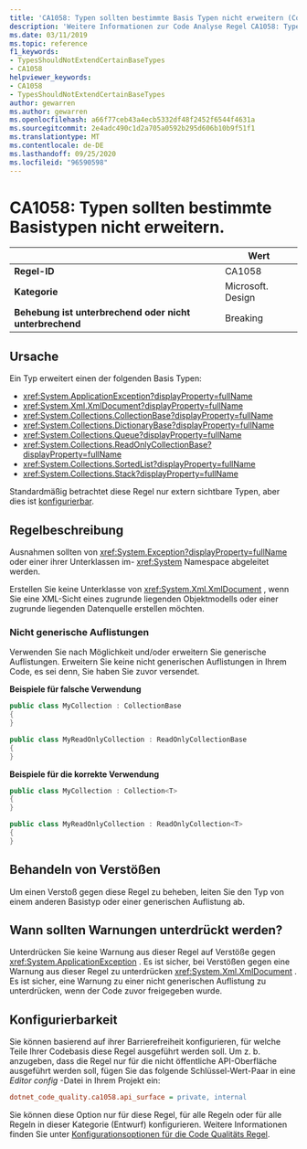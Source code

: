 ```yaml
---
title: 'CA1058: Typen sollten bestimmte Basis Typen nicht erweitern (Code Analyse)'
description: 'Weitere Informationen zur Code Analyse Regel CA1058: Typen sollten bestimmte Basis Typen nicht erweitern'
ms.date: 03/11/2019
ms.topic: reference
f1_keywords:
- TypesShouldNotExtendCertainBaseTypes
- CA1058
helpviewer_keywords:
- CA1058
- TypesShouldNotExtendCertainBaseTypes
author: gewarren
ms.author: gewarren
ms.openlocfilehash: a66f77ceb43a4ecb5332df48f2452f6544f4631a
ms.sourcegitcommit: 2e4adc490c1d2a705a0592b295d606b10b9f51f1
ms.translationtype: MT
ms.contentlocale: de-DE
ms.lasthandoff: 09/25/2020
ms.locfileid: "96590598"
---
```

# <a name="ca1058-types-should-not-extend-certain-base-types"></a>CA1058: Typen sollten bestimmte Basistypen nicht erweitern.

| | Wert |
|-|-|
| **Regel-ID** |CA1058|
| **Kategorie** |Microsoft. Design|
| **Behebung ist unterbrechend oder nicht unterbrechend** |Breaking|

## <a name="cause"></a>Ursache

Ein Typ erweitert einen der folgenden Basis Typen:

- <xref:System.ApplicationException?displayProperty=fullName>
- <xref:System.Xml.XmlDocument?displayProperty=fullName>
- <xref:System.Collections.CollectionBase?displayProperty=fullName>
- <xref:System.Collections.DictionaryBase?displayProperty=fullName>
- <xref:System.Collections.Queue?displayProperty=fullName>
- <xref:System.Collections.ReadOnlyCollectionBase?displayProperty=fullName>
- <xref:System.Collections.SortedList?displayProperty=fullName>
- <xref:System.Collections.Stack?displayProperty=fullName>

Standardmäßig betrachtet diese Regel nur extern sichtbare Typen, aber dies ist [konfigurierbar](#configurability).

## <a name="rule-description"></a>Regelbeschreibung

Ausnahmen sollten von <xref:System.Exception?displayProperty=fullName> oder einer ihrer Unterklassen im- <xref:System> Namespace abgeleitet werden.

Erstellen Sie keine Unterklasse von <xref:System.Xml.XmlDocument> , wenn Sie eine XML-Sicht eines zugrunde liegenden Objektmodells oder einer zugrunde liegenden Datenquelle erstellen möchten.

### <a name="non-generic-collections"></a>Nicht generische Auflistungen

Verwenden Sie nach Möglichkeit und/oder erweitern Sie generische Auflistungen. Erweitern Sie keine nicht generischen Auflistungen in Ihrem Code, es sei denn, Sie haben Sie zuvor versendet.

**Beispiele für falsche Verwendung**

```csharp
public class MyCollection : CollectionBase
{
}

public class MyReadOnlyCollection : ReadOnlyCollectionBase
{
}
```

**Beispiele für die korrekte Verwendung**

```csharp
public class MyCollection : Collection<T>
{
}

public class MyReadOnlyCollection : ReadOnlyCollection<T>
{
}
```

## <a name="how-to-fix-violations"></a>Behandeln von Verstößen

Um einen Verstoß gegen diese Regel zu beheben, leiten Sie den Typ von einem anderen Basistyp oder einer generischen Auflistung ab.

## <a name="when-to-suppress-warnings"></a>Wann sollten Warnungen unterdrückt werden?

Unterdrücken Sie keine Warnung aus dieser Regel auf Verstöße gegen <xref:System.ApplicationException> . Es ist sicher, bei Verstößen gegen eine Warnung aus dieser Regel zu unterdrücken <xref:System.Xml.XmlDocument> . Es ist sicher, eine Warnung zu einer nicht generischen Auflistung zu unterdrücken, wenn der Code zuvor freigegeben wurde.

## <a name="configurability"></a>Konfigurierbarkeit

Sie können basierend auf ihrer Barrierefreiheit konfigurieren, für welche Teile Ihrer Codebasis diese Regel ausgeführt werden soll. Um z. b. anzugeben, dass die Regel nur für die nicht öffentliche API-Oberfläche ausgeführt werden soll, fügen Sie das folgende Schlüssel-Wert-Paar in eine *Editor config* -Datei in Ihrem Projekt ein:

```ini
dotnet_code_quality.ca1058.api_surface = private, internal
```

Sie können diese Option nur für diese Regel, für alle Regeln oder für alle Regeln in dieser Kategorie (Entwurf) konfigurieren. Weitere Informationen finden Sie unter [Konfigurationsoptionen für die Code Qualitäts Regel](../code-quality-rule-options.md).
